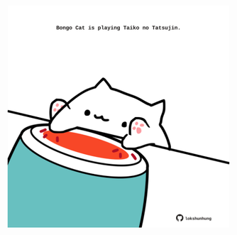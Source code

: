<!-- built at 18/02/2022, 13:03:48 UTC -->
<p align="center">
  <img width="500" height="500" src="./ReadmeImage.svg">
</p>
